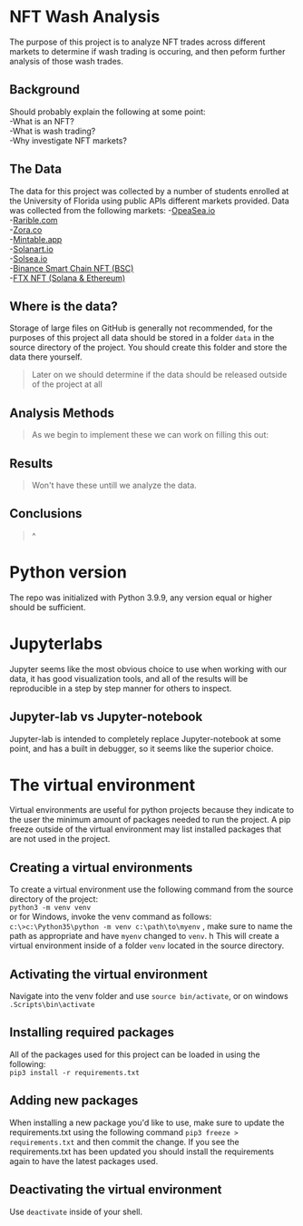# NFT Wash Analysis
 The purpose of this project is to analyze NFT trades across different markets to determine if wash trading is occuring, and then peform further analysis of those wash trades.
 ## Background
 Should probably explain the following at some point:  
 -What is an NFT?  
 -What is wash trading?  
 -Why investigate NFT markets?  
 ## The Data
 The data for this project was collected by a number of students enrolled at the University of Florida using public APIs different markets provided.
 Data was collected from the following markets:
 -[OpeaSea.io](OpenSea.io)  
 -[Rarible.com](Rarible.com)  
 -[Zora.co](Zora.co)  
 -[Mintable.app](Mintable.app)  
 -[Solanart.io](Solanart.io)  
 -[Solsea.io](Solsea.io)  
 -[Binance Smart Chain NFT (BSC)](https://www.binance.com/en/nft/home)  
 -[FTX NFT (Solana & Ethereum)](https://ftx.us/nfts)  
## Where is the data?
Storage of large files on GitHub is generally not recommended, for the purposes of this project all data should be stored in a folder `data` in the source directory of the project. You should create this folder and store the data there yourself.
> Later on we should determine if the data should be released outside of the project at all
## Analysis Methods
> As we begin to implement these we can work on filling this out:
## Results
> Won't have these untill we analyze the data.
## Conclusions
> ^
# Python version
The repo was initialized with Python 3.9.9, any version equal or higher should be sufficient.
# Jupyterlabs
Jupyter seems like the most obvious choice to use when working with our data, it has good visualization tools, and all of the results will be reproducible in a step by step manner for others to inspect.
## Jupyter-lab vs Jupyter-notebook
Jupyter-lab is intended to completely replace Jupyter-notebook at some point, and has a built in debugger, so it seems like the superior choice.
# The virtual environment
Virtual environments are useful for python projects because they indicate to the user the minimum amount of packages needed to run the project. A pip freeze outside of the virtual environment may list installed packages that are not used in the project.
## Creating a virtual environments
To create a virtual environment use the following command from the source directory of the project:  
`python3 -m venv venv`  
or for Windows, invoke the venv command as follows:  
`c:\>c:\Python35\python -m venv c:\path\to\myenv` , make sure to name the path as appropriate and have `myenv` changed to `venv`.  h
This will create a virtual environment inside of a folder `venv` located in the source directory.
## Activating the virtual environment
Navigate into the venv folder and use `source bin/activate`, or on windows `.Scripts\bin\activate`
## Installing required packages
All of the packages used for this project can be loaded in using the following:  
`pip3 install -r requirements.txt`
## Adding new packages
When installing a new package you'd like to use, make sure to update the requirements.txt using the following command `pip3 freeze > requirements.txt` and then commit the change. If you see the requirements.txt has been updated you should install the requirements again to have the latest packages used.
## Deactivating the virtual environment
Use `deactivate` inside of your shell.